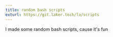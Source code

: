```yaml
---
title: random bash scripts
exturl: https://git.laker.tech/la/scripts
---
```


I made some random bash scripts, cause it's fun